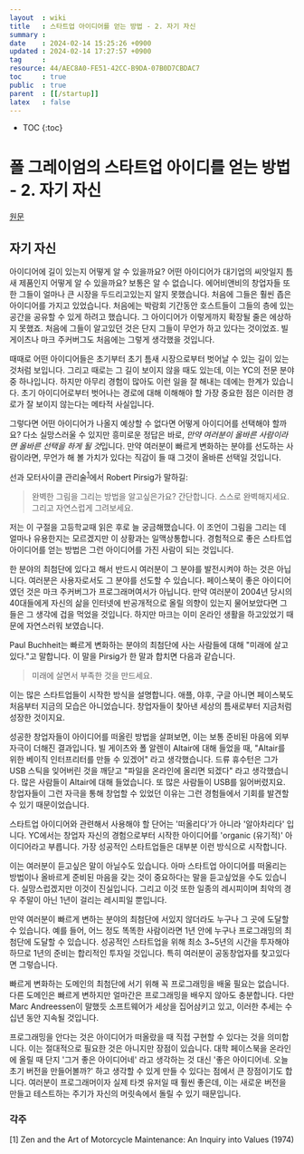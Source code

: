```yaml
---
layout  : wiki
title   : 스타트업 아이디어를 얻는 방법 - 2. 자기 자신 
summary : 
date    : 2024-02-14 15:25:26 +0900
updated : 2024-02-14 17:27:57 +0900
tag     : 
resource: 44/AEC8A0-FE51-42CC-B9DA-07B0D7CBDAC7
toc     : true
public  : true
parent  : [[/startup]]
latex   : false
---
```

* TOC
{:toc}

# 폴 그레이엄의 스타트업 아이디를 얻는 방법 - 2. 자기 자신
[원문](https://www.paulgraham.com/startupideas.html)

## 자기 자신

아이디어에 길이 있는지 어떻게 알 수 있을까요?  어떤 아이디어가 대기업의 씨앗일지 틈새 제품인지 어떻게 알 수 있을까요? 보통은 알 수 없습니다. 에어비앤비의 창업자들 또한 그들이 얼마나 큰 시장을 두드리고있는지 알지 못했습니다. 처음에 그들은 훨씬 좁은 아이디어를 가지고 있었습니다. 처음에는 박람회 기간동안 호스트들이 그들의 층에 있는 공간을 공유할 수 있게 하려고 했습니다. 그 아이디어가 이렇게까지 확장될 줄은 에상하지 못했죠. 처음에 그들이 알고있던 것은 단지 그들이 무언가 하고 있다는 것이었죠. 빌게이츠나 마크 주커버그도 처음에는 그렇게 생각했을 것입니다.

때때로 어떤 아이디어들은 초기부터 초기 틈새 시장으로부터 벗어날 수 있는 길이 있는 것처럼 보입니다. 그리고 때로는 그 길이 보이지 않을 때도 있는데, 이는 YC의 전문 분야 중 하나입니다. 하지만 아무리 경험이 많아도 이런 일을 잘 해내는 데에는 한계가 있습니다. 초기 아이디어로부터 벗어나는 경로에 대해 이해해야 할 가장 중요한 점은 이러한 경로가 잘 보이지 않는다는 메타적 사실입니다.

그렇다면 어떤 아이디어가 나올지 예상할 수 없다면 어떻게 아이디어를 선택해야 할까요? 다소 실망스러울 수 있지만 흥미로운 정답은 바로, *만약 여러분이 올바른 사람이라면 올바른 선택을 하게 될 것*입니다. 만약 여러분이 빠르게 변화하는 분야를 선도하는 사람이라면, 무언가 해 볼 가치가 있다는 직감이 들 때 그것이 올바른 선택일 것입니다.

선과 모터사이클 관리술<sup>[1](#footnote_1)</sup>에서 Robert Pirsig가 말하길:
> 완벽한 그림을 그리는 방법을 알고싶은가요? 간단합니다. 스스로 완벽해지세요. 그리고 자연스럽게 그려보세요.

저는 이 구절을 고등학교때 읽은 후로 늘 궁금해했습니다. 이 조언이 그림을 그리는 데 얼마나 유용한지는 모르겠지만 이 상황과는 일맥상통합니다. 경험적으로 좋은 스타트업 아이디어를 얻는 방법은 그런 아이디어를 가진 사람이 되는 것입니다.

한 분야의 최첨단에 있다고 해서 반드시 여러분이 그 분야를 발전시켜야 하는 것은 아닙니다. 여러분은 사용자로서도 그 분야를 선도할 수 있습니다. 페이스북이 좋은 아이디어였던 것은 마크 주커버그가 프로그래머여서가 아닙니다. 만약 여러분이 2004년 당시의 40대들에게 자신의 삶을 인터넷에 반공개적으로 올릴 의향이 있는지 물어보았다면 그들은 그 생각에 겁을 먹었을 것입니다. 하지만 마크는 이미 온라인 생활을 하고있었기 때문에 자연스러워 보였습니다.

Paul Buchheit는 빠르게 변화하는 분야의 최첨단에 사는 사람들에 대해 "미래에 살고 있다."고 말합니다. 이 말을 Pirsig가 한 말과 합치면 다음과 같습니다.

> 미래에 살면서 부족한 것을 만드세요.

이는 많은 스타트업들이 시작한 방식을 설명합니다. 애플, 야후, 구글 아니면 페이스북도 처음부터 지금의 모습은 아니었습니다. 창업자들이 찾아낸 세상의 틈새로부터 지금처럼 성장한 것이지요.

성공한 창업자들이 아이디어를 떠올린 방법을 살펴보면, 이는 보통 준비된 마음에 외부 자극이 더해진 결과입니다. 빌 게이츠와 폴 알렌이 Altair에 대해 들었을 때, "Altair를 위한 베이직 인터프리터를 만들 수 있겠어" 라고 생각했습니다. 드류 휴수턴은 그가 USB 스틱을 잊어버린 것을 깨닫고 "파일을 온라인에 올리면 되겠다" 라고 생각했습니다. 많은 사람들이 Altair에 대해 들었습니다. 또 많은 사람들이 USB를 잃어버렸지요. 창업자들이 그런 자극을 통해 창업할 수 있었던 이유는 그런 경험들에서 기회를 발견할 수 있기 때문이었습니다.

스타트업 아이디어와 관련해서 사용해야 할 단어는 '떠올리다'가 아니라 '알아차리다' 입니다. YC에서는 창업자 자신의 경험으로부터 시작한 아이디어를 'organic (유기적)' 아이디어라고 부릅니다. 가장 성공적인 스타트업들은 대부분 이런 방식으로 시작합니다.

이는 여러분이 듣고싶은 말이 아닐수도 있습니다. 아마 스타트업 아이디어를 떠올리는 방법이나 올바르게 준비된 마음을 갖는 것이 중요하다는 말을 듣고싶었을 수도 있습니다. 실망스럽겠지만 이것이 진실입니다. 그리고 이것 또한 일종의 레시피이며 최악의 경우 주말이 아닌 1년이 걸리는 레시피일 뿐입니다.

만약 여러분이 빠르게 변하는 분야의 최첨단에 서있지 않더라도 누구나 그 곳에 도달할 수 있습니다. 예를 들어, 어느 정도 똑똑한 사람이라면 1년 안에 누구나 프로그래밍의 최첨단에 도달할 수 있습니다. 성공적인 스타트업을 위해 최소 3~5년의 시간을 투자해야 하므로 1년의 준비는 합리적인 투자일 것입니다. 특히 여러분이 공동창업자를 찾고있다면 그렇습니다.

빠르게 변화하는 도메인의 최첨단에 서기 위해 꼭 프로그래밍을 배울 필요는 없습니다. 다른 도메인은 빠르게 변하지만 얼마간은 프로그래밍을 배우지 않아도 충분합니다. 다만 Marc Andreessen이 말했듯 소프트웨어가 세상을 집어삼키고 있고, 이러한 추세는 수십년 동안 지속될 것입니다.

프로그래밍을 안다는 것은 아이디어가 떠올랐을 때 직접 구현할 수 있다는 것을 의미합니다. 이는 절대적으로 필요한 것은 아니지만 장점이 있습니다. 대학 페이스북을 온라인에 올릴 때 단지 '그거 좋은 아이디어네' 라고 생각하는 것 대신 '좋은 아이디어네. 오늘 초기 버전을 만들어볼까?' 하고 생각할 수 있게 만들 수 있다는 점에서 큰 장점이기도 합니다. 여러분이 프로그래머이자 실제 타겟 유저일 때 훨씬 좋은데, 이는 새로운 버전을 만들고 테스트하는 주기가 자신의 머릿속에서 돌릴 수 있기 때문입니다.

### 각주 
<a name="footnote_1">[1]</a> Zen and the Art of Motorcycle Maintenance: An Inquiry into Values (1974)

